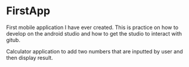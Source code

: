 # FirstApp

First mobile application I have ever created. This is practice on how to develop on the android studio and how to get the studio to interact with gitub.

Calculator application to add two numbers that are inputted by user and then display result.
